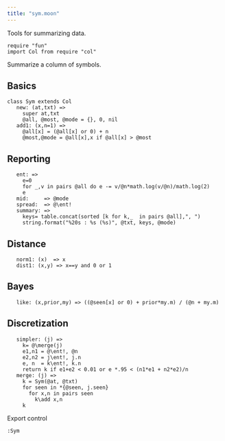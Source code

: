 ```yaml
---
title: "sym.moon"
---
```



Tools for summarizing data.

```moonscript
require "fun"
import Col from require "col"
```

Summarize a column of symbols.
## Basics

```moonscript
class Sym extends Col
   new: (at,txt) =>
     super at,txt
     @all, @most, @mode = {}, 0, nil
   add1: (x,n=1) =>
     @all[x] = (@all[x] or 0) + n
     @most,@mode = @all[x],x if @all[x] > @most
```

## Reporting 

```moonscript
   ent: =>
     e=0
     for _,v in pairs @all do e -= v/@n*math.log(v/@n)/math.log(2)
     e
   mid:     => @mode
   spread:  => @\ent!
   summary: =>
     keys= table.concat(sorted [k for k,_  in pairs @all],", ")
     string.format("%20s : %s (%s)", @txt, keys, @mode)
```

## Distance 

```moonscript
   norm1: (x)  => x
   dist1: (x,y) => x==y and 0 or 1
```

## Bayes

```moonscript
   like: (x,prior,my) => ((@seen[x] or 0) + prior*my.m) / (@n + my.m)
```

## Discretization

```moonscript
   simpler: (j) =>
     k= @\merge(j)
     e1,n1 = @\ent!, @n
     e2,n2 = j\ent!, j.n
     e, n  = k\ent!, k.n
     return k if e1+e2 < 0.01 or e *.95 < (n1*e1 + n2*e2)/n
   merge: (j) =>
     k = Sym(@at, @txt)
     for seen in *{@seen, j.seen}
       for x,n in pairs seen 
         k\add x,n
     k
```

Export control

```moonscript
:Sym
```
